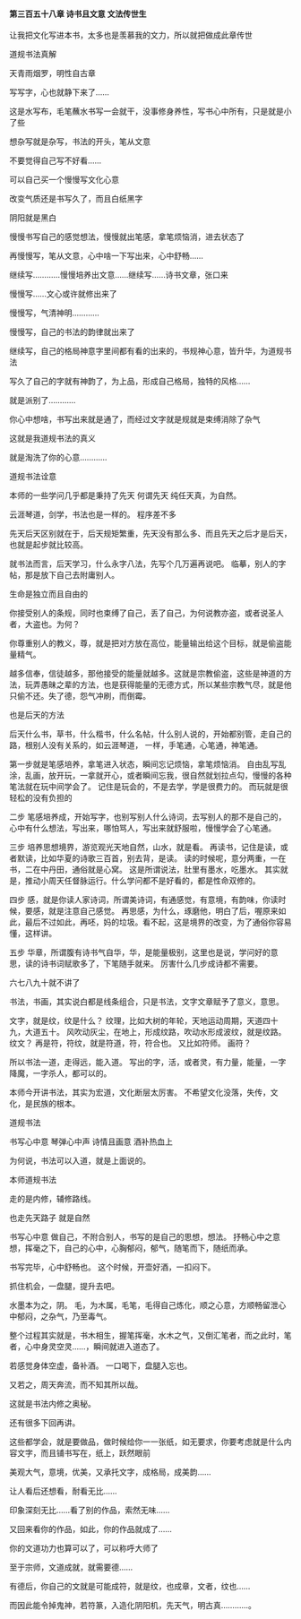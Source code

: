 #### 第三百五十八章 诗书且文意 文法传世生

让我把文化写进本书，太多也是羡慕我的文力，所以就把做成此章传世

道规书法真解

天青雨烟罗，明性自古章

写写字，心也就静下来了……

这是水写布，毛笔蘸水书写一会就干，没事修身养性，写书心中所有，只是就是小了些

想杂写就是杂写，书法的开头，笔从文意

不要觉得自己写不好看……

可以自己买一个慢慢写文化心意

改变气质还是书写久了，而且白纸黑字

阴阳就是黑白

慢慢书写自己的感觉想法，慢慢就出笔感，拿笔烦恼消，进去状态了

再慢慢写，笔从文意，心中啥一下写出来，心中舒畅……

继续写…………慢慢培养出文意……继续写……诗书文章，张口来

慢慢写……文心或许就修出来了

慢慢写，气清神明…………

慢慢写，自己的书法的韵律就出来了

继续写，自己的格局神意字里间都有看的出来的，书规神心意，皆升华，为道规书法

写久了自己的字就有神韵了，为上品，形成自己格局，独特的风格……

就是派别了…………

你心中想啥，书写出来就是通了，而经过文字就是规就是束缚消除了杂气

这就是我道规书法的真义

就是淘洗了你的心意…………

道规书法诠意

本师的一些学问几乎都是秉持了先天
何谓先天
纯任天真，为自然。

云涯琴道，剑学，书法也是一样的。
程序差不多

先天后天区别就在于，后天规矩繁重，先天没有那么多、而且先天之后才是后天，也就是起步就比较高。

就书法而言，后天学习，什么永字八法，先写个几万遍再说吧。
临摹，别人的字帖，那是放下自己去附庸别人。

生命是独立而且自由的

你接受别人的条规，同时也束缚了自己，丢了自己，为何说教亦盗，或者说圣人者，大盗也。为何？

你尊重别人的教义，尊，就是把对方放在高位，能量输出给这个目标，就是偷盗能量精气。

越多信奉，信徒越多，那他接受的能量就越多。这就是宗教偷盗，这些是神道的方法，玩弄愚昧之辈的方法，也是获得能量的无德方式，所以某些宗教气尽，就是他只偷不还。失了德，怨气冲刷，而倒霉。

也是后天的方法

后天什么书，草书，什么楷书，什么名帖，什么别人说的，开始都别管，走自己的路，根别人没有关系的，如云涯琴道，
一样，手笔通，心笔通，神笔通。

第一步就是笔感培养，拿笔进入状态，瞬间忘记烦恼，拿笔烦恼消。
自由乱写乱涂，乱画，放开玩，一拿就开心，或者瞬间忘我，很自然就划拉点勾，慢慢的各种笔法就在玩中间学会了。
记住是玩会的，不是去学，学是很费力的。
而玩就是很轻松的没有负担的

二步
笔感培养成，开始写字，也别写别人什么诗词，去写别人的那不是自己的，心中有什么想法，写出来，哪怕骂人，写出来就舒服啦，慢慢学会了心笔通。

三步
培养思想境界，游览观光天地自然，山水，就是看。
再读书，记住是读，或者默读，比如华夏的诗歌三百首，别去背，是读。
读的时候呢，意分两重，一在书，二在中丹田，通俗就是心窝。
这是所谓说法，肚里有墨水，吃墨水。
其实就是，推动小周天任督脉运行。什么学问都不是好看的，都是性命双修的。

四步
感，就是你读人家诗词，所谓美诗词，有通感觉，有意境，有韵味，你读时候，要感，就是注意自己感觉。
再思感，为什么，琢磨他，明白了后，喔原来如此，最后不过如此，再呸，妈的垃圾。看不起，这是境界的改变，为了通俗你容易懂，这样讲。

五步
华章，所谓腹有诗书气自华，华，是能量极别，这里也是说，学问好的意思，读的诗书词赋歌多了，下笔随手就来。
厉害什么几步成诗都不需要。

六七八九十就不讲了

书法，书画，其实说白都是线条组合，只是书法，文字文章赋予了意义，意思。

文字，就是纹，纹是什么？
纹理，比如大树的年轮，天地运动周期，天道四十九，大道五十。
风吹动灰尘，在地上，形成纹路，吹动水形成波纹，就是纹路。
纹文？
再是符，符纹，就是符道，符，符合也。
又比如符师。
画符？

所以书法一道，走得远，能入道。
写出的字，活，或者灵，有力量，能量，一字降魔，一字杀人，都可以的。

本师今开讲书法，其实为宏道，文化断层太厉害。
不希望文化没落，失传，文化，是民族的根本。



道规书法

书写心中意
琴弹心中声
诗情且画意
酒补热血上


为何说，书法可以入道，就是上面说的。

本师道规书法

走的是内修，辅修路线。

也走先天路子
就是自然

书写心中意
做自己，不附合别人，书写的是自己的思想，想法。
抒畅心中之意想，挥毫之下，自己的心中，心胸郁闷，郁气，随笔而下，随纸而承。

书写完毕，心中舒畅也。
这个时候，开壶好酒，一扣闷下。

抓住机会，一盘腿，提升去吧。

水墨本为之，阴。
毛，为木属，毛笔，毛得自己炼化，顺之心意，方顺畅留泄心中郁闷，之杂气，乃至毒气。

整个过程其实就是，书木相生，握笔挥毫，水木之气，又倒汇笔者，而之此时，笔者，心中身灵空灵……，瞬间就进入道态了。

若感觉身体空虚，备补酒。
一口喝下，盘腿入忘也。

又若之，周天奔流，而不知其所以哉。

这就是书法内修之奥秘。

还有很多下回再讲。



这些都学会，就是要做品，做时候给你一一张纸，如无要求，你要考虑就是什么内容文字，而且铺书写在，纸上，跃然眼前

美观大气，意境，优美，又承托文字，成格局，成美韵……

让人看后还想看，耐看无比……

印象深刻无比……看了别的作品，索然无味……

又回来看你的作品，如此，你的作品就成了……

你的文道功力也算可以了，可以称呼大师了

至于宗师，文道成就，就需要德……

有德后，你自己的文就是可能成符，就是纹，也成章，文者，纹也……

而因此能令掉鬼神，若符篆，入造化阴阳机，先天气，明古真…………。


